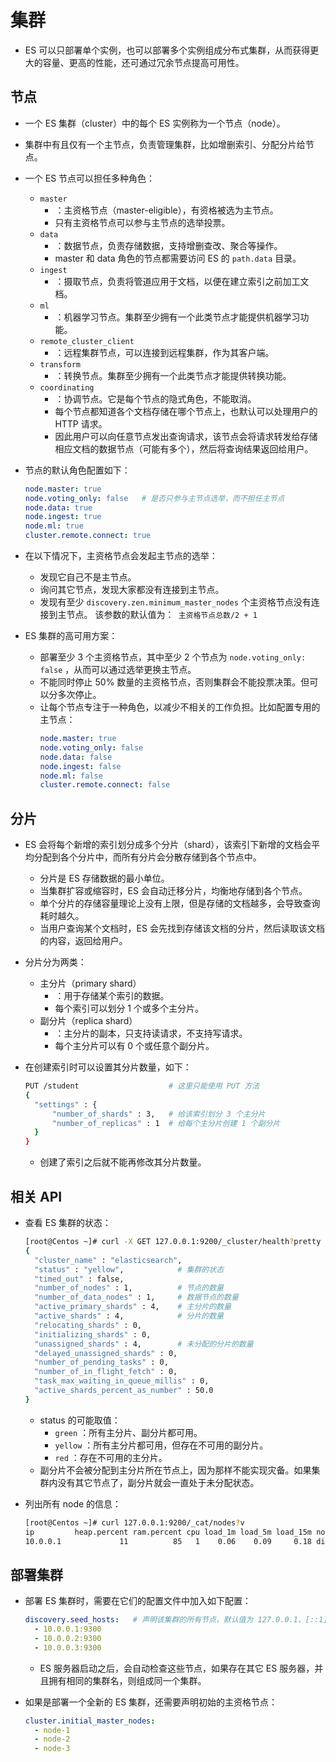 # 集群

- ES 可以只部署单个实例，也可以部署多个实例组成分布式集群，从而获得更大的容量、更高的性能，还可通过冗余节点提高可用性。

## 节点

- 一个 ES 集群（cluster）中的每个 ES 实例称为一个节点（node）。
- 集群中有且仅有一个主节点，负责管理集群，比如增删索引、分配分片给节点。

- 一个 ES 节点可以担任多种角色：
  - `master`
    - ：主资格节点（master-eligible），有资格被选为主节点。
    - 只有主资格节点可以参与主节点的选举投票。
  - `data`
    - ：数据节点，负责存储数据，支持增删查改、聚合等操作。
    - master 和 data 角色的节点都需要访问 ES 的 `path.data` 目录。
  - `ingest`
    - ：摄取节点，负责将管道应用于文档，以便在建立索引之前加工文档。
  - `ml`
    - ：机器学习节点。集群至少拥有一个此类节点才能提供机器学习功能。
  - `remote_cluster_client`
    - ：远程集群节点，可以连接到远程集群，作为其客户端。
  - `transform`
    - ：转换节点。集群至少拥有一个此类节点才能提供转换功能。
  - `coordinating`
    - ：协调节点。它是每个节点的隐式角色，不能取消。
    - 每个节点都知道各个文档存储在哪个节点上，也默认可以处理用户的 HTTP 请求。
    - 因此用户可以向任意节点发出查询请求，该节点会将请求转发给存储相应文档的数据节点（可能有多个），然后将查询结果返回给用户。

- 节点的默认角色配置如下：
  ```yml
  node.master: true
  node.voting_only: false   # 是否只参与主节点选举，而不担任主节点
  node.data: true
  node.ingest: true
  node.ml: true
  cluster.remote.connect: true
  ```

- 在以下情况下，主资格节点会发起主节点的选举：
  - 发现它自己不是主节点。
  - 询问其它节点，发现大家都没有连接到主节点。
  - 发现有至少 `discovery.zen.minimum_master_nodes` 个主资格节点没有连接到主节点。
    该参数的默认值为：` 主资格节点总数/2 + 1`

- ES 集群的高可用方案：
  - 部署至少 3 个主资格节点，其中至少 2 个节点为 `node.voting_only: false` ，从而可以通过选举更换主节点。
  - 不能同时停止 50% 数量的主资格节点，否则集群会不能投票决策。但可以分多次停止。
  - 让每个节点专注于一种角色，以减少不相关的工作负担。比如配置专用的主节点：
    ```yml
    node.master: true
    node.voting_only: false
    node.data: false
    node.ingest: false
    node.ml: false
    cluster.remote.connect: false
    ```

## 分片

- ES 会将每个新增的索引划分成多个分片（shard），该索引下新增的文档会平均分配到各个分片中，而所有分片会分散存储到各个节点中。
  - 分片是 ES 存储数据的最小单位。
  - 当集群扩容或缩容时，ES 会自动迁移分片，均衡地存储到各个节点。
  - 单个分片的存储容量理论上没有上限，但是存储的文档越多，会导致查询耗时越久。
  - 当用户查询某个文档时，ES 会先找到存储该文档的分片，然后读取该文档的内容，返回给用户。

- 分片分为两类：
  - 主分片（primary shard）
    - ：用于存储某个索引的数据。
    - 每个索引可以划分 1 个或多个主分片。
  - 副分片（replica shard）
    - ：主分片的副本，只支持读请求，不支持写请求。
    - 每个主分片可以有 0 个或任意个副分片。

- 在创建索引时可以设置其分片数量，如下：
  ```sh
  PUT /student                    # 这里只能使用 PUT 方法
  {
    "settings" : {
        "number_of_shards" : 3,   # 给该索引划分 3 个主分片
        "number_of_replicas" : 1  # 给每个主分片创建 1 个副分片
    }
  }
  ```
  - 创建了索引之后就不能再修改其分片数量。


## 相关 API

- 查看 ES 集群的状态：
  ```sh
  [root@Centos ~]# curl -X GET 127.0.0.1:9200/_cluster/health?pretty
  {
    "cluster_name" : "elasticsearch",
    "status" : "yellow",            # 集群的状态
    "timed_out" : false,
    "number_of_nodes" : 1,          # 节点的数量
    "number_of_data_nodes" : 1,     # 数据节点的数量
    "active_primary_shards" : 4,    # 主分片的数量
    "active_shards" : 4,            # 分片的数量
    "relocating_shards" : 0,
    "initializing_shards" : 0,
    "unassigned_shards" : 4,        # 未分配的分片的数量
    "delayed_unassigned_shards" : 0,
    "number_of_pending_tasks" : 0,
    "number_of_in_flight_fetch" : 0,
    "task_max_waiting_in_queue_millis" : 0,
    "active_shards_percent_as_number" : 50.0
  }
  ```
  - status 的可能取值：
    - `green` ：所有主分片、副分片都可用。
    - `yellow` ：所有主分片都可用，但存在不可用的副分片。
    - `red` ：存在不可用的主分片。
  - 副分片不会被分配到主分片所在节点上，因为那样不能实现灾备。如果集群内没有其它节点了，副分片就会一直处于未分配状态。

- 列出所有 node 的信息：
  ```sh
  [root@Centos ~]# curl 127.0.0.1:9200/_cat/nodes?v
  ip         heap.percent ram.percent cpu load_1m load_5m load_15m node.role master name
  10.0.0.1             11          85   1    0.06    0.09     0.18 dilm      *      node_1
  ```

## 部署集群

- 部署 ES 集群时，需要在它们的配置文件中加入如下配置：
  ```yml
  discovery.seed_hosts:   # 声明该集群的所有节点，默认值为 127.0.0.1、[::1]
    - 10.0.0.1:9300
    - 10.0.0.2:9300
    - 10.0.0.3:9300
  ```
  - ES 服务器启动之后，会自动检查这些节点，如果存在其它 ES 服务器，并且拥有相同的集群名，则组成同一个集群。

- 如果是部署一个全新的 ES 集群，还需要声明初始的主资格节点：
  ```yml
  cluster.initial_master_nodes:
    - node-1
    - node-2
    - node-3
  ```
